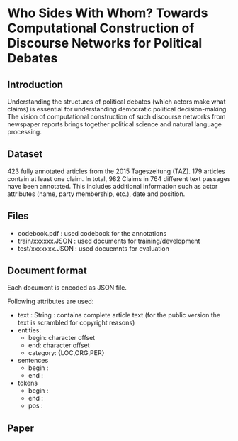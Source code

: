 # Who Sides With Whom? Towards Computational Construction of Discourse Networks for Political Debates

## Introduction

Understanding the structures of political debates (which actors make
  what claims) is essential for understanding democratic political
  decision-making. The vision of computational construction of such
  discourse networks from newspaper reports brings together
  political science and natural language processing.

## Dataset

423 fully annotated articles from the 2015 Tageszeitung (TAZ). 179
articles contain at least one claim. In total, 982 Claims in 764
different text passages have been annotated. This includes additional
information such as actor attributes (name, party membership, etc.),
date and position.

## Files

* codebook.pdf      : used codebook for the annotations
* train/xxxxxx.JSON : used documents for training/development
* test/xxxxxxx.JSON : used docuemnts for evaluation

## Document format

Each document is encoded as JSON file.

Following attributes are used:

* text :     String : contains complete article text (for the public version the text is scrambled for copyright reasons)
* entities:
   * begin:    character offset
   * end:      character offset
   * category: {LOC,ORG,PER}
* sentences
   * begin :
   * end :
* tokens 
   * begin :
   * end :
   * pos :

## Paper

